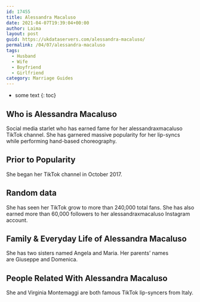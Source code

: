 ```yaml
---
id: 17455
title: Alessandra Macaluso
date: 2021-04-07T19:39:04+00:00
author: Laima
layout: post
guid: https://ukdataservers.com/alessandra-macaluso/
permalink: /04/07/alessandra-macaluso
tags:
  - Husband
  - Wife
  - Boyfriend
  - Girlfriend
category: Marriage Guides
---
```


* some text
{: toc}


## Who is Alessandra Macaluso
                  
                  
                  
Social media starlet who has earned fame for her alessandraxmacaluso TikTok channel. She has garnered massive popularity for her lip-syncs while performing hand-based choreography. 
                  
              
            
              
            
                
                
                
## Prior to Popularity
                  
                  
                  
She began her TikTok channel in October 2017.
                  
              
            
              
            
                
                
                
## Random data
                  
                  
                  
She has seen her TikTok grow to more than 240,000 total fans. She has also earned more than 60,000 followers to her alessandraxmacaluso Instagram account. 
                  
              
            
              
            
                
                
                
## Family & Everyday Life of Alessandra Macaluso
                  
                  
                  
She has two sisters named Angela and Maria. Her parents&#8217; names are Giuseppe and Domenica.
                  
              
            
              
            
                
                
                
## People Related With Alessandra Macaluso
                  
                  
                  
She and Virginia Montemaggi are both famous TikTok lip-syncers from Italy.
                  
              
            
              
            
                
              
            
              
              
            
            
              
            
          
          
          